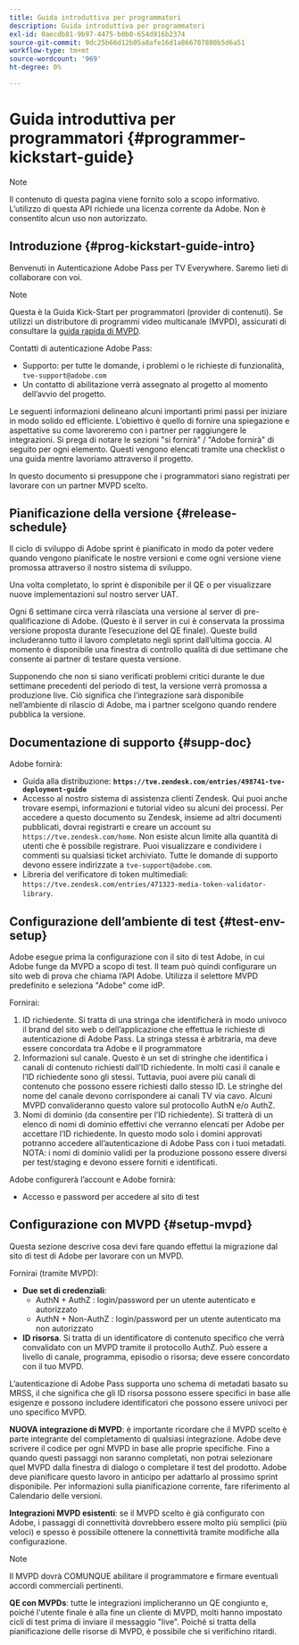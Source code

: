 ```yaml
---
title: Guida introduttiva per programmatori
description: Guida introduttiva per programmatori
exl-id: 0aecdb81-9b97-4475-b0b0-654d916b2374
source-git-commit: 9dc25b66d12b05a8afe16d1a866707880b5d6a51
workflow-type: tm+mt
source-wordcount: '969'
ht-degree: 0%

---
```


# Guida introduttiva per programmatori {#programmer-kickstart-guide}

>[!NOTE]
>
>Il contenuto di questa pagina viene fornito solo a scopo informativo. L’utilizzo di questa API richiede una licenza corrente da Adobe. Non è consentito alcun uso non autorizzato.

## Introduzione {#prog-kickstart-guide-intro}

Benvenuti in Autenticazione Adobe Pass per TV Everywhere. Saremo lieti di collaborare con voi.

>[!NOTE]
>
>Questa è la Guida Kick-Start per programmatori (provider di contenuti). Se utilizzi un distributore di programmi video multicanale (MVPD), assicurati di consultare la [guida rapida di MVPD](/help/authentication/kickstart/mvpd-kickstart-guide.md).


Contatti di autenticazione Adobe Pass:

* Supporto: per tutte le domande, i problemi o le richieste di funzionalità, `tve-support@adobe.com`
* Un contatto di abilitazione verrà assegnato al progetto al momento dell’avvio del progetto.

Le seguenti informazioni delineano alcuni importanti primi passi per iniziare in modo solido ed efficiente. L’obiettivo è quello di fornire una spiegazione e aspettative su come lavoreremo con i partner per raggiungere le integrazioni. Si prega di notare le sezioni &quot;si fornirà&quot; / &quot;Adobe fornirà&quot; di seguito per ogni elemento. Questi vengono elencati tramite una checklist o una guida mentre lavoriamo attraverso il progetto.

In questo documento si presuppone che i programmatori siano registrati per lavorare con un partner MVPD scelto.

## Pianificazione della versione {#release-schedule}

Il ciclo di sviluppo di Adobe sprint è pianificato in modo da poter vedere quando vengono pianificate le nostre versioni e come ogni versione viene promossa attraverso il nostro sistema di sviluppo.

Una volta completato, lo sprint è disponibile per il QE o per visualizzare nuove implementazioni sul nostro server UAT.

Ogni 6 settimane circa verrà rilasciata una versione al server di pre-qualificazione di Adobe. (Questo è il server in cui è conservata la prossima versione proposta durante l’esecuzione del QE finale). Queste build includeranno tutto il lavoro completato negli sprint dall’ultima goccia. Al momento è disponibile una finestra di controllo qualità di due settimane che consente ai partner di testare questa versione.

Supponendo che non si siano verificati problemi critici durante le due settimane precedenti del periodo di test, la versione verrà promossa a produzione live. Ciò significa che l’integrazione sarà disponibile nell’ambiente di rilascio di Adobe, ma i partner scelgono quando rendere pubblica la versione.

<!--For the latest release schedule information, see the Release Calendar.-->

## Documentazione di supporto {#supp-doc}

Adobe fornirà:

* Guida alla distribuzione: **`https://tve.zendesk.com/entries/498741-tve-deployment-guide`**
* Accesso al nostro sistema di assistenza clienti Zendesk. Qui puoi anche trovare esempi, informazioni e tutorial video su alcuni dei processi. Per accedere a questo documento su Zendesk, insieme ad altri documenti pubblicati, dovrai registrarti e creare un account su `https://tve.zendesk.com/home`. Non esiste alcun limite alla quantità di utenti che è possibile registrare.  Puoi visualizzare e condividere i commenti su qualsiasi ticket archiviato. Tutte le domande di supporto devono essere indirizzate a `tve-support@adobe.com`.
* Libreria del verificatore di token multimediali: `https://tve.zendesk.com/entries/471323-media-token-validator-library`.

## Configurazione dell’ambiente di test {#test-env-setup}

Adobe esegue prima la configurazione con il sito di test Adobe, in cui Adobe funge da MVPD a scopo di test. Il team può quindi configurare un sito web di prova che chiama l’API Adobe. Utilizza il selettore MVPD predefinito e seleziona &quot;Adobe&quot; come idP.

Fornirai:

1. ID richiedente. Si tratta di una stringa che identificherà in modo univoco il brand del sito web o dell’applicazione che effettua le richieste di autenticazione di Adobe Pass. La stringa stessa è arbitraria, ma deve essere concordata tra Adobe e il programmatore
1. Informazioni sul canale. Questo è un set di stringhe che identifica i canali di contenuto richiesti dall’ID richiedente. In molti casi il canale e l’ID richiedente sono gli stessi. Tuttavia, puoi avere più canali di contenuto che possono essere richiesti dallo stesso ID. Le stringhe del nome del canale devono corrispondere ai canali TV via cavo. Alcuni MVPD convalideranno questo valore sul protocollo AuthN e/o AuthZ.
1. Nomi di dominio (da consentire per l’ID richiedente). Si tratterà di un elenco di nomi di dominio effettivi che verranno elencati per Adobe per accettare l’ID richiedente. In questo modo solo i domini approvati potranno accedere all’autenticazione di Adobe Pass con i tuoi metadati. NOTA: i nomi di dominio validi per la produzione possono essere diversi per test/staging e devono essere forniti e identificati.

Adobe configurerà l’account e Adobe fornirà:

* Accesso e password per accedere al sito di test

## Configurazione con MVPD {#setup-mvpd}

Questa sezione descrive cosa devi fare quando effettui la migrazione dal sito di test di Adobe per lavorare con un MVPD.

Fornirai (tramite MVPD):

* **Due set di credenziali**:
   * AuthN + AuthZ : login/password per un utente autenticato e autorizzato
   * AuthN + Non-AuthZ : login/password per un utente autenticato ma non autorizzato
* **ID risorsa**. Si tratta di un identificatore di contenuto specifico che verrà convalidato con un MVPD tramite il protocollo AuthZ. Può essere a livello di canale, programma, episodio o risorsa; deve essere concordato con il tuo MVPD.

L’autenticazione di Adobe Pass supporta uno schema di metadati basato su MRSS, il che significa che gli ID risorsa possono essere specifici in base alle esigenze e possono includere identificatori che possono essere univoci per uno specifico MVPD.

**NUOVA integrazione di MVPD**: è importante ricordare che il MVPD scelto è parte integrante del completamento di qualsiasi integrazione. Adobe deve scrivere il codice per ogni MVPD in base alle proprie specifiche. Fino a quando questi passaggi non saranno completati, non potrai selezionare quel MVPD dalla finestra di dialogo o completare il test del prodotto. Adobe deve pianificare questo lavoro in anticipo per adattarlo al prossimo sprint disponibile. Per informazioni sulla pianificazione corrente, fare riferimento al Calendario delle versioni.

**Integrazioni MVPD esistenti**: se il MVPD scelto è già configurato con Adobe, i passaggi di connettività dovrebbero essere molto più semplici (più veloci) e spesso è possibile ottenere la connettività tramite modifiche alla configurazione.

>[!NOTE]
>
>Il MVPD dovrà COMUNQUE abilitare il programmatore e firmare eventuali accordi commerciali pertinenti.

**QE con MVPDs**: tutte le integrazioni implicheranno un QE congiunto e, poiché l&#39;utente finale è alla fine un cliente di MVPD, molti hanno impostato cicli di test prima di inviare il messaggio &quot;live&quot;. Poiché si tratta della pianificazione delle risorse di MVPD, è possibile che si verifichino ritardi.

<!--
>[RELATEDINFORMATION]
>[MVPD Kickstart Guide](help\authentication\mvpd-kickstart-guide.md)
-->
